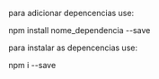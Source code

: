 para adicionar depencencias use:

npm install nome_dependencia --save

para instalar as depencencias use:

npm i --save
